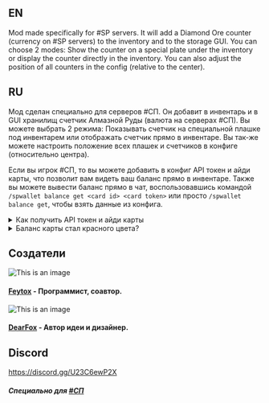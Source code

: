 ## EN

Mod made specifically for #SP servers. It will add a Diamond Ore counter (currency on #SP servers) to the inventory and to the storage GUI. You can choose 2 modes: Show the counter on a special plate under the inventory or display the counter directly in the inventory. You can also adjust the position of all counters in the config (relative to the center).

## RU

Мод сделан специально для серверов #СП. Он добавит в инвентарь и в GUI хранилищ счетчик Алмазной Руды (валюта на серверах #СП). Вы можете выбрать 2 режима: Показывать счетчик на специальной плашке под инвентарем или отображать счетчик  прямо в инвентаре. Вы так-же можете настроить положение всех плашек и счетчиков в конфиге (относительно центра).

Если вы игрок #СП, то вы можете добавить в конфиг API токен и айди карты, что позволит вам видеть ваш баланс прямо в инвентаре. Также вы можете вывести баланс прямо в чат, воспользовавшись командой `/spwallet balance get <card id> <card token>` или просто `/spwallet balance get`, чтобы взять данные из конфига.

<details>
<summary>Как получить API токен и айди карты</summary>

1. Зайдите на сервер СП
2. Зайдите на сайт СП в "Кошелёк"
3. Выберите нужную карту и нажмите на значок "Поделиться"
4. Нажмите "Сгенерировать новый API токен" и, прочитав открывшуюся информацию, нажмите "ОК"
5. В течение минуты на СП в чат вам отправят API токен и айди карты, которые вам нужно поочерёдно скопировать, наведясь в чате и нажав ЛКМ, а после чего вставить в конфиг #SP Wallet в списке модов. 

</details>

<details>
<summary>Баланс карты стал красного цвета?</summary>

Это означает то, что при получении баланса карты от SPworlds API. Чтобы выяснить причину, используйте пункты ниже:

1. Попробуйте `/spwallet balance get`. Если ошибка связана с "ддос защитой" - просто подождите (возможно, долго).
2. Перепроверьте API токен и айди карты, вписанные в конфиг.
3. Если ничего из вышеперечисленного не помогло, то посмотрите полную ошибку через консоль/логи и напишите issue на GitHub мода или обратитесь в наш [Discord](https://discord.gg/U23C6ewP2X).

</details>

## Создатели

![This is an image](https://visage.surgeplay.com/bust/128/09196327-ac27-43f4-8f47-87859b8423be)
#### [Feytox](https://github.com/feytox) - Программист, соавтор.
![This is an image](https://visage.surgeplay.com/bust/128/cdb909c2-499f-409c-8723-27c5b6effc20)
#### [DearFox](https://github.com/DearFox) - Автор идеи и дизайнер.

## Discord

https://discord.gg/U23C6ewP2X

##### Специально для [#СП](https://spworlds.ru/)
